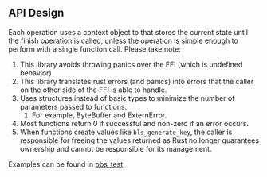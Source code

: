 ## API Design

Each operation uses a context object to that stores the current state until the finish operation is called,
unless the operation is simple enough to perform with a single function call. Please take note:

1. This library avoids throwing panics over the FFI (which is undefined behavior)
1. This library translates rust errors (and panics) into errors that the caller on the other side of the FFI is able to handle.
1. Uses structures instead of basic types to minimize the number of parameters passed to functions.
    1. For example, ByteBuffer and ExternError.
1. Most functions return 0 if successful and non-zero if an error occurs. 
1. When functions create values like `bls_generate_key`, the caller is responsible for freeing the values returned
as Rust no longer guarantees ownership and cannot be responsible for its management.

Examples can be found in [bbs_test](../tests/bbs_test.c)
